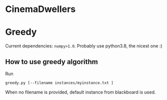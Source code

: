 # CinemaDwellers


# Greedy
Current dependencies: `numpy>1.0`. 
Probably use python3.8, the nicest one :) 

## How to use greedy algorithm

Run 

```greedy.py [--filename instances/myinstance.txt ]```

When no filename is provided, default instance from blackboard is used.

